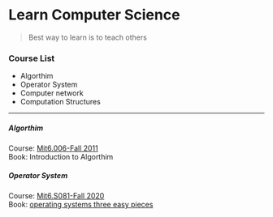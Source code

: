 # Learn Computer Science 
> Best way to learn is to teach others 
### Course List 
- Algorthim
- Operator System
- Computer network
- Computation Structures
---  
##### Algorthim
Course: [Mit6.006-Fall 2011](https://ocw.mit.edu/courses/electrical-engineering-and-computer-science/6-006-introduction-to-algorithms-fall-2011/)  
Book: Introduction to Algorthim 

##### Operator System
Course: [Mit6.S081-Fall 2020](https://pdos.csail.mit.edu/6.S081/2020/schedule.html)  
Book: [operating systems three easy pieces](https://pages.cs.wisc.edu/~remzi/OSTEP/) 


